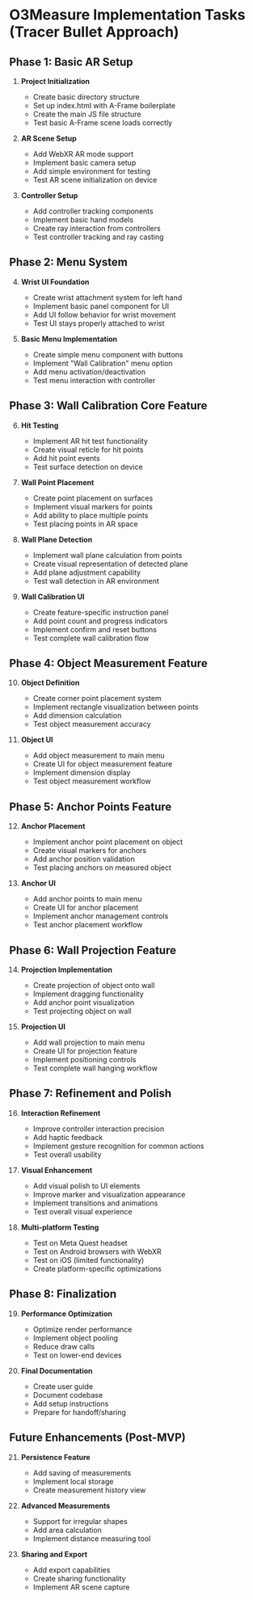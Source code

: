 # O3Measure Implementation Tasks (Tracer Bullet Approach)

## Phase 1: Basic AR Setup

1. **Project Initialization**
   - Create basic directory structure
   - Set up index.html with A-Frame boilerplate
   - Create the main JS file structure
   - Test basic A-Frame scene loads correctly

2. **AR Scene Setup**
   - Add WebXR AR mode support
   - Implement basic camera setup
   - Add simple environment for testing
   - Test AR scene initialization on device

3. **Controller Setup**
   - Add controller tracking components
   - Implement basic hand models
   - Create ray interaction from controllers
   - Test controller tracking and ray casting

## Phase 2: Menu System

4. **Wrist UI Foundation**
   - Create wrist attachment system for left hand
   - Implement basic panel component for UI
   - Add UI follow behavior for wrist movement
   - Test UI stays properly attached to wrist

5. **Basic Menu Implementation**
   - Create simple menu component with buttons
   - Implement "Wall Calibration" menu option
   - Add menu activation/deactivation
   - Test menu interaction with controller

## Phase 3: Wall Calibration Core Feature

6. **Hit Testing**
   - Implement AR hit test functionality
   - Create visual reticle for hit points
   - Add hit point events 
   - Test surface detection on device

7. **Wall Point Placement**
   - Create point placement on surfaces
   - Implement visual markers for points
   - Add ability to place multiple points
   - Test placing points in AR space

8. **Wall Plane Detection**
   - Implement wall plane calculation from points
   - Create visual representation of detected plane
   - Add plane adjustment capability
   - Test wall detection in AR environment

9. **Wall Calibration UI**
   - Create feature-specific instruction panel
   - Add point count and progress indicators
   - Implement confirm and reset buttons
   - Test complete wall calibration flow

## Phase 4: Object Measurement Feature

10. **Object Definition**
    - Create corner point placement system
    - Implement rectangle visualization between points
    - Add dimension calculation
    - Test object measurement accuracy

11. **Object UI**
    - Add object measurement to main menu
    - Create UI for object measurement feature
    - Implement dimension display
    - Test object measurement workflow

## Phase 5: Anchor Points Feature

12. **Anchor Placement**
    - Implement anchor point placement on object
    - Create visual markers for anchors
    - Add anchor position validation
    - Test placing anchors on measured object

13. **Anchor UI**
    - Add anchor points to main menu
    - Create UI for anchor placement
    - Implement anchor management controls
    - Test anchor placement workflow

## Phase 6: Wall Projection Feature

14. **Projection Implementation**
    - Create projection of object onto wall
    - Implement dragging functionality
    - Add anchor point visualization
    - Test projecting object on wall

15. **Projection UI**
    - Add wall projection to main menu
    - Create UI for projection feature
    - Implement positioning controls
    - Test complete wall hanging workflow

## Phase 7: Refinement and Polish

16. **Interaction Refinement**
    - Improve controller interaction precision
    - Add haptic feedback
    - Implement gesture recognition for common actions
    - Test overall usability

17. **Visual Enhancement**
    - Add visual polish to UI elements
    - Improve marker and visualization appearance
    - Implement transitions and animations
    - Test overall visual experience

18. **Multi-platform Testing**
    - Test on Meta Quest headset
    - Test on Android browsers with WebXR
    - Test on iOS (limited functionality)
    - Create platform-specific optimizations

## Phase 8: Finalization

19. **Performance Optimization**
    - Optimize render performance
    - Implement object pooling
    - Reduce draw calls
    - Test on lower-end devices

20. **Final Documentation**
    - Create user guide
    - Document codebase
    - Add setup instructions
    - Prepare for handoff/sharing

## Future Enhancements (Post-MVP)

21. **Persistence Feature**
    - Add saving of measurements
    - Implement local storage
    - Create measurement history view

22. **Advanced Measurements**
    - Support for irregular shapes
    - Add area calculation
    - Implement distance measuring tool

23. **Sharing and Export**
    - Add export capabilities
    - Create sharing functionality
    - Implement AR scene capture